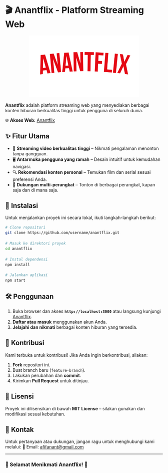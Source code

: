 # 🎬 Anantflix - Platform Streaming Web

<p align="center">
  <img src="images/logo.png" alt="Anantflix Logo" width="350">
</p>

**Anantflix** adalah platform streaming web yang menyediakan berbagai konten hiburan berkualitas tinggi untuk pengguna di seluruh dunia.

🌐 **Akses Web:** [Anantflix](https://anantflix.netlify.app/)

## ✨ Fitur Utama
- 🎥 **Streaming video berkualitas tinggi** – Nikmati pengalaman menonton tanpa gangguan.
- 🖥️ **Antarmuka pengguna yang ramah** – Desain intuitif untuk kemudahan navigasi.
- 🔍 **Rekomendasi konten personal** – Temukan film dan serial sesuai preferensi Anda.
- 📱 **Dukungan multi-perangkat** – Tonton di berbagai perangkat, kapan saja dan di mana saja.

## 🚀 Instalasi
Untuk menjalankan proyek ini secara lokal, ikuti langkah-langkah berikut:

```bash
# Clone repositori
git clone https://github.com/username/anantflix.git

# Masuk ke direktori proyek
cd anantflix

# Instal dependensi
npm install

# Jalankan aplikasi
npm start
```

## 🛠️ Penggunaan
1. Buka browser dan akses **`http://localhost:3000`** atau langsung kunjungi [Anantflix](https://anantflix.netlify.app/).
2. **Daftar atau masuk** menggunakan akun Anda.
3. **Jelajahi dan nikmati** berbagai konten hiburan yang tersedia.

## 🤝 Kontribusi
Kami terbuka untuk kontribusi! Jika Anda ingin berkontribusi, silakan:
1. **Fork** repositori ini.
2. Buat branch baru (`feature-branch`).
3. Lakukan perubahan dan **commit**.
4. Kirimkan **Pull Request** untuk ditinjau.

## 📜 Lisensi
Proyek ini dilisensikan di bawah **MIT License** – silakan gunakan dan modifikasi sesuai kebutuhan.

## 📩 Kontak
Untuk pertanyaan atau dukungan, jangan ragu untuk menghubungi kami melalui:
📧 Email: [afifanant@gmail.com](mailto:afifanant@gmail.com)

---

### 🚀 Selamat Menikmati Anantflix! 🎉
